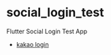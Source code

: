 # social_login_test

Flutter Social Login Test App

 - [kakao login](https://funncy.github.io/flutter/2020/03/24/kakao-01/)
 

